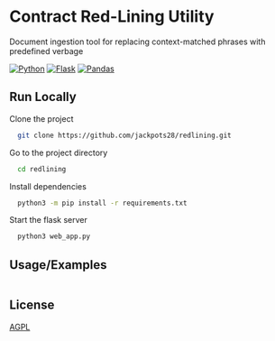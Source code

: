 
# Contract Red-Lining Utility
Document ingestion tool for replacing context-matched phrases with predefined verbage

[![Python](https://img.shields.io/badge/python-3670A0?style=for-the-badge&logo=python&logoColor=ffdd54)](https://www.python.org/)
[![Flask](https://img.shields.io/badge/Flask-000000?style=for-the-badge&logo=flask&logoColor=white)](https://flask.palletsprojects.com/en/3.0.x/)
[![Pandas](https://img.shields.io/badge/pandas-%23150458.svg?style=for-the-badge&logo=pandas&logoColor=white)](https://pandas.pydata.org/)
## Run Locally

Clone the project

```bash
  git clone https://github.com/jackpots28/redlining.git
```

Go to the project directory

```bash
  cd redlining
```

Install dependencies

```bash
  python3 -m pip install -r requirements.txt
```

Start the flask server

```bash
  python3 web_app.py
```


## Usage/Examples

```

```


## License

[AGPL](https://choosealicense.com/licenses/agpl-3.0/)

